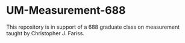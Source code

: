 # UM-Measurement-688

This repository is in support of a 688 graduate class on measurement taught by Christopher J. Fariss.
